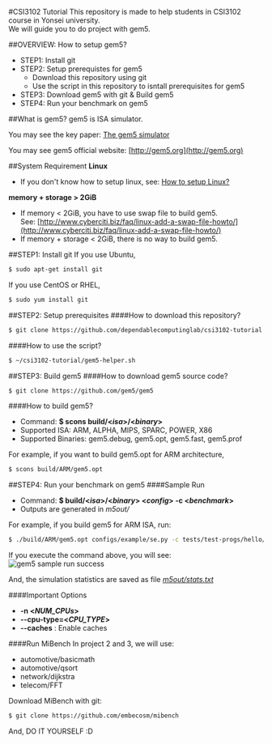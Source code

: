 #CSI3102 Tutorial
This repository is made to help students in CSI3102 course in Yonsei university. <br />
We will guide you to do project with gem5.

##OVERVIEW: How to setup gem5?
- STEP1: Install git
- STEP2: Setup prerequistes for gem5
  - Download this repository using git
  - Use the script in this repository to isntall prerequisites for gem5
- STEP3: Download gem5 with git & Build gem5
- STEP4: Run your benchmark on gem5

##What is gem5?
gem5 is ISA simulator.

You may see the key paper: [The gem5 simulator](http://dl.acm.org/citation.cfm?id=2024718)

You may see gem5 official website: [http://gem5.org](http://gem5.org)

<!-- We uploaded [our tutorial file](http://dclab.yonsei.ac.kr/csi3102/gem5-tutorial.pdf) to help you, also.-->

##System Requirement
**Linux**
- If you don't know how to setup linux, see: [How to setup Linux?](http://dclab.yonsei.ac.kr/csi3102/how-to-setup-linux.pdf)

**memory + storage > 2GiB**
- If memory < 2GiB, you have to use swap file to build gem5. <br />
  See: [http://www.cyberciti.biz/faq/linux-add-a-swap-file-howto/](http://www.cyberciti.biz/faq/linux-add-a-swap-file-howto/)
- If memory + storage < 2GiB, there is no way to build gem5.

##STEP1: Install git
If you use Ubuntu,
```sh
$ sudo apt-get install git
```

If you use CentOS or RHEL,
```sh
$ sudo yum install git
```

##STEP2: Setup prerequisites
####How to download this repository?
```sh
$ git clone https://github.com/dependablecomputinglab/csi3102-tutorial.git ~/csi3102-tutorial
```

####How to use the script?
```sh
$ ~/csi3102-tutorial/gem5-helper.sh
```

##STEP3: Build gem5
####How to download gem5 source code?
```sh
$ git clone https://github.com/gem5/gem5
```

####How to build gem5?
- Command: **$ scons build/<*isa*>/<*binary*>**
- Supported ISA: ARM, ALPHA, MIPS, SPARC, POWER, X86
- Supported Binaries: gem5.debug, gem5.opt, gem5.fast, gem5.prof

For example, if you want to build gem5.opt for ARM architecture,
```sh
$ scons build/ARM/gem5.opt
```

##STEP4: Run your benchmark on gem5
####Sample Run
- Command: **$ build/<_isa_>/<_binary_> <_config_> -c <_benchmark_>**
- Outputs are generated in _m5out/_

For example, if you build gem5 for ARM ISA, run:
```sh
$ ./build/ARM/gem5.opt configs/example/se.py -c tests/test-progs/hello/bin/arm/linux/hello
```

If you execute the command above, you will see:
![gem5 sample run success](http://dclab.yonsei.ac.kr/csi3102/gem5-sample-run-success.PNG)

And, the simulation statistics are saved as file [_m5out/stats.txt_](http://dclab.yonsei.ac.kr/csi3102/stats.txt)

####Important Options

- **-n <_NUM_CPUs_>**
- **--cpu-type=<_CPU\_TYPE_>**
- **--caches** : Enable caches


####Run MiBench
In project 2 and 3, we will use:
- automotive/basicmath
- automotive/qsort
- network/dijkstra
- telecom/FFT

Download MiBench with git:
```sh
$ git clone https://github.com/embecosm/mibench
```

And, DO IT YOURSELF :D
